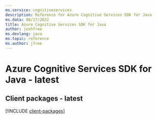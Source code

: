 ```yaml
---
ms.service: cognitiveservices
description: Reference for Azure Cognitive Services SDK for Java
ms.data: 08/17/2022
title: Azure Cognitive Services SDK for Java
author: joshfree
ms.devlang: java
ms.topic: reference
ms.author: jfree
---
```

# Azure Cognitive Services SDK for Java - latest

## Client packages - latest
[!INCLUDE [client-packages](cognitive-services-client-index.md)]